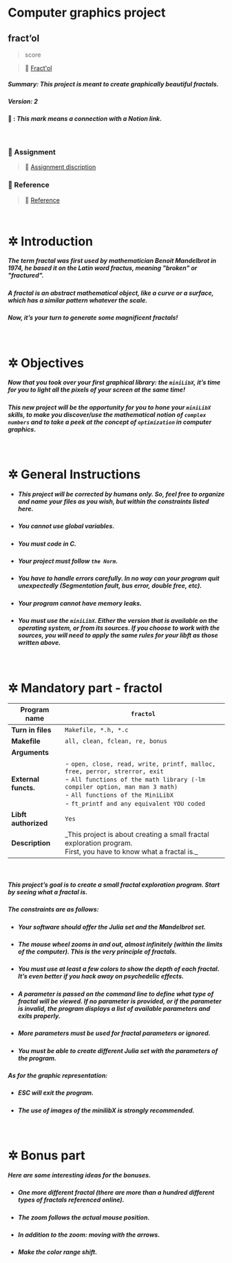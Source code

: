 # Computer graphics project

## fract’ol

> score

> 🔗 [Fract'ol](https://dogpark-42cursus.notion.site/Fract-ol-f90f4c22f4fb4350ab5ec54515e35c6b?pvs=4)

##### _Summary: This project is meant to create graphically beautiful fractals._

##### _Version: 2_

#### 🔗 : _This mark means a connection with a **Notion link**._

<br>

### 📄 Assignment

> 🔗 [Assignment discription](https://dogpark-42cursus.notion.site/Assignment-11e11fd8a19a4064bb6a1b81fd3b5551?pvs=4)

### 📌 Reference

> 🔗 [Reference](https://dogpark-42cursus.notion.site/Reference-0af485d1470b43d4bede93ed19e515d9?pvs=4)

<br>

# ✲ Introduction

##### _The term fractal was first used by mathematician Benoit Mandelbrot in 1974, he based it on the Latin word fractus, meaning "broken" or "fractured"._

##### _A fractal is an abstract mathematical object, like a curve or a surface, which has a similar pattern whatever the scale._

##### _Now, it’s your turn to generate some magnificent fractals!_

<br>

# ✲ Objectives

##### _Now that you took over your first graphical library: the `miniLibX`, it’s time for you to light all the pixels of your screen at the same time!_

##### _This new project will be the opportunity for you to hone your `miniLibX` skills, to make you discover/use the mathematical notion of `complex numbers` and to take a peek at the concept of `optimization` in computer graphics._

<br>

# ✲ General Instructions

- ##### _This project will be corrected by humans only. So, feel free to organize and name your files as you wish, but within the constraints listed here._

- ##### _You cannot use global variables._

- ##### _You must code in C._

- ##### _Your project must follow `the Norm`._

- ##### _You have to handle errors carefully. In no way can your program quit unexpectedly (Segmentation fault, bus error, double free, etc)._

- ##### _Your program cannot have memory leaks._

- ##### _You must use the `miniLibX`. Either the version that is available on the operating system, or from its sources. If you choose to work with the sources, you will need to apply the same rules for your libft as those written above._

<br>

# ✲ Mandatory part - fractol

| **Program name**     | `fractol`                                                                                                                                                                                                                                          |
| -------------------- | -------------------------------------------------------------------------------------------------------------------------------------------------------------------------------------------------------------------------------------------------- |
| **Turn in files**    | `Makefile, *.h, *.c`                                                                                                                                                                                                                               |
| **Makefile**         | `all, clean, fclean, re, bonus`                                                                                                                                                                                                                    |
| **Arguments**        |                                                                                                                                                                                                                                                    |
| **External functs.** | - `open, close, read, write, printf, malloc, free, perror, strerror, exit` <br> - `All functions of the math library (-lm compiler option, man man 3 math)` <br> - `All functions of the MiniLibX` <br> - `ft_printf and any equivalent YOU coded` |
| **Libft authorized** | `Yes`                                                                                                                                                                                                                                              |
| **Description**      | \_This project is about creating a small fractal exploration program. <br> First, you have to know what a fractal is.\_                                                                                                                            |

<br>

##### _This project’s goal is to create a small fractal exploration program. Start by seeing what a fractal is._

##### _The constraints are as follows:_

- ##### _Your software should offer the Julia set and the Mandelbrot set._

- ##### _The mouse wheel zooms in and out, almost infinitely (within the limits of the computer). This is the very principle of fractals._

- ##### _You must use at least a few colors to show the depth of each fractal. It’s even better if you hack away on psychedelic effects._

- ##### _A parameter is passed on the command line to define what type of fractal will be viewed. If no parameter is provided, or if the parameter is invalid, the program displays a list of available parameters and exits properly._

- ##### _More parameters must be used for fractal parameters or ignored._

- ##### _You must be able to create different Julia set with the parameters of the program._

##### _As for the graphic representation:_

- ##### _ESC will exit the program._

- ##### _The use of images of the minilibX is strongly recommended._

<br>

# ✲ Bonus part

##### _Here are some interesting ideas for the bonuses._

- ##### _One more different fractal (there are more than a hundred different types of fractals referenced online)._

- ##### _The zoom follows the actual mouse position._

- ##### _In addition to the zoom: moving with the arrows._

- ##### _Make the color range shift._

